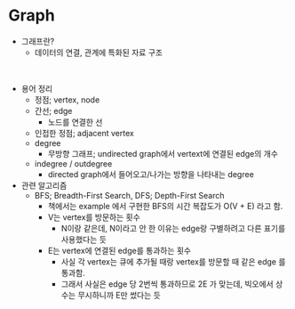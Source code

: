 # Graph

- 그래프란?
    - 데이터의 연결, 관계에 특화된 자료 구조

<br/>

- 용어 정리
    - 정점; vertex, node
    - 간선; edge
        - 노드를 연결한 선
    - 인접한 정점; adjacent vertex
    - degree
        - 무방향 그래프; undirected graph에서 vertext에 연결된 edge의 개수
    - indegree / outdegree
        - directed graph에서 들어오고/나가는 방향을 나타내는 degree
- 관련 알고리즘
    - BFS; Breadth-First Search, DFS; Depth-First Search
        - 책에서는 example 에서 구현한 BFS의 시간 복잡도가 O(V + E) 라고 함.
        - V는 vertex를 방문하는 횟수
            - N이랑 같은데, N이라고 안 한 이유는 edge랑 구별하려고 다른 표기를 사용했다는 듯
        - E는 vertex에 연결된 edge를 통과하는 횟수
            - 사실 각 vertex는 큐에 추가될 때랑 vertex를 방문할 때 같은 edge 를 통과함.
            - 그래서 사실은 edge 당 2번씩 통과하므로 2E 가 맞는데, 빅오에서 상수는 무시하니까 E만 썼다는 듯
